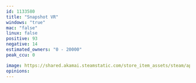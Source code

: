 ```yaml
---
id: 1133580
title: "Snapshot VR"
windows: "true"
mac: "false"
linux: false
positive: 93
negative: 14
estimated_owners: "0 - 20000"
peak_ccu: 0

image: https://shared.akamai.steamstatic.com/store_item_assets/steam/apps/1133580/header.jpg?t=1712377961
opinions:
---
```

